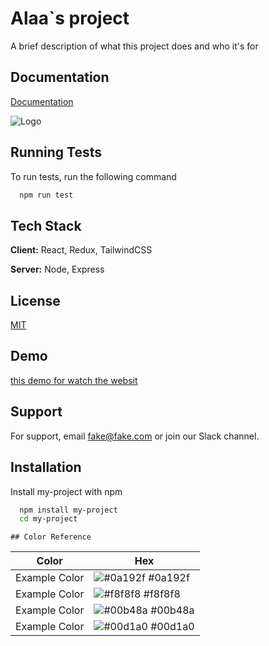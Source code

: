 
# Alaa`s project

A brief description of what this project does and who it's for


## Documentation

[Documentation](https://linktodocumentation)


![Logo](https://dev-to-uploads.s3.amazonaws.com/uploads/articles/th5xamgrr6se0x5ro4g6.png)


## Running Tests

To run tests, run the following command

```bash
  npm run test
```


## Tech Stack

**Client:** React, Redux, TailwindCSS

**Server:** Node, Express


## License

[MIT](https://choosealicense.com/licenses/mit/)


## Demo

[this demo for watch the websit](https://alaahakimi0.github.io/lec7g4/)


## Support

For support, email fake@fake.com or join our Slack channel.


## Installation

Install my-project with npm

```bash
  npm install my-project
  cd my-project
```
    ## Color Reference

| Color             | Hex                                                                |
| ----------------- | ------------------------------------------------------------------ |
| Example Color | ![#0a192f](https://via.placeholder.com/10/0a192f?text=+) #0a192f |
| Example Color | ![#f8f8f8](https://via.placeholder.com/10/f8f8f8?text=+) #f8f8f8 |
| Example Color | ![#00b48a](https://via.placeholder.com/10/00b48a?text=+) #00b48a |
| Example Color | ![#00d1a0](https://via.placeholder.com/10/00b48a?text=+) #00d1a0 |

